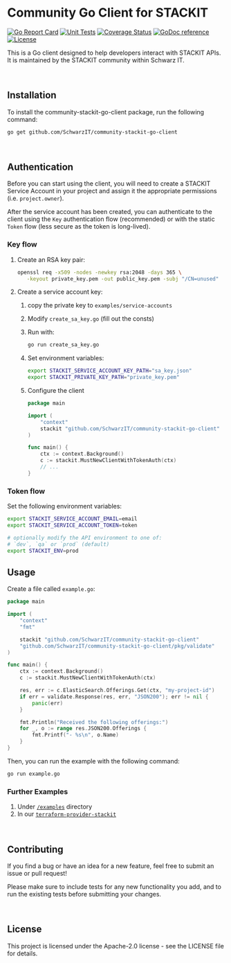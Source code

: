 # Community Go Client for STACKIT

[![Go Report Card](https://goreportcard.com/badge/github.com/SchwarzIT/community-stackit-go-client)](https://goreportcard.com/report/github.com/SchwarzIT/community-stackit-go-client) [![Unit Tests](https://github.com/SchwarzIT/community-stackit-go-client/actions/workflows/tests.yml/badge.svg)](https://github.com/SchwarzIT/community-stackit-go-client/actions/workflows/tests.yml) [![Coverage Status](https://coveralls.io/repos/github/SchwarzIT/community-stackit-go-client/badge.svg?branch=main)](https://coveralls.io/github/SchwarzIT/community-stackit-go-client?branch=main) [![GoDoc reference](https://img.shields.io/badge/godoc-reference-blue.svg)](https://pkg.go.dev/github.com/SchwarzIT/community-stackit-go-client) [![License](https://img.shields.io/badge/License-Apache_2.0-lightgray.svg)](https://opensource.org/licenses/Apache-2.0)

This is a Go client designed to help developers interact with STACKIT APIs. It is maintained by the STACKIT community within Schwarz IT.

&nbsp;

## Installation

To install the community-stackit-go-client package, run the following command:

```bash
go get github.com/SchwarzIT/community-stackit-go-client
```

&nbsp;

## Authentication

Before you can start using the client, you will need to create a STACKIT Service Account in your project and assign it the appropriate permissions (i.e. `project.owner`).

After the service account has been created, you can authenticate to the client using the `Key` authentication flow (recommended) or with the static `Token` flow (less secure as the token is long-lived).

### Key flow

1. Create an RSA key pair:

   ```bash
   openssl req -x509 -nodes -newkey rsa:2048 -days 365 \
      -keyout private_key.pem -out public_key.pem -subj "/CN=unused"
   ```

2. Create a service account key:

   1. copy the private key to `examples/service-accounts`

   2. Modify `create_sa_key.go` (fill out the consts)

   3. Run with:  

        ```bash
        go run create_sa_key.go
        ```

   4. Set environment variables:

        ```bash
        export STACKIT_SERVICE_ACCOUNT_KEY_PATH="sa_key.json"
        export STACKIT_PRIVATE_KEY_PATH="private_key.pem"
        ```

   5. Configure the client

        ```go
        package main

        import (
            "context"
            stackit "github.com/SchwarzIT/community-stackit-go-client"
        )

        func main() {
            ctx := context.Background()
            c := stackit.MustNewClientWithTokenAuth(ctx)
            // ...
        }
        ```

### Token flow

Set the following environment variables:

```bash
export STACKIT_SERVICE_ACCOUNT_EMAIL=email
export STACKIT_SERVICE_ACCOUNT_TOKEN=token

# optionally modify the API environment to one of:
# `dev`, `qa` or `prod` (default)
export STACKIT_ENV=prod
```

## Usage

Create a file called `example.go`:

```go
package main

import (
    "context"
    "fmt"

    stackit "github.com/SchwarzIT/community-stackit-go-client"
    "github.com/SchwarzIT/community-stackit-go-client/pkg/validate"
)

func main() {
    ctx := context.Background()
    c := stackit.MustNewClientWithTokenAuth(ctx)

    res, err := c.ElasticSearch.Offerings.Get(ctx, "my-project-id")
    if err = validate.Response(res, err, "JSON200"); err != nil {
        panic(err)
    }

    fmt.Println("Received the following offerings:")
    for _, o := range res.JSON200.Offerings {
        fmt.Printf("- %s\n", o.Name)
    }
}
```

Then, you can run the example with the following command:

```bash
go run example.go
```

### Further Examples

1. Under [`/examples`](https://github.com/SchwarzIT/community-stackit-go-client/tree/main/examples) directory
2. In our [`terraform-provider-stackit`](https://github.com/SchwarzIT/terraform-provider-stackit)

&nbsp;

## Contributing

If you find a bug or have an idea for a new feature, feel free to submit an issue or pull request!

Please make sure to include tests for any new functionality you add, and to run the existing tests before submitting your changes.

&nbsp;

## License

This project is licensed under the Apache-2.0 license - see the LICENSE file for details.
